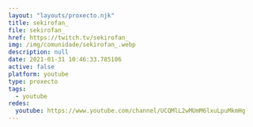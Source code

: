 ```yaml
---
layout: "layouts/proxecto.njk"
title: sekirofan_
file: sekirofan_
href: https://twitch.tv/sekirofan_
img: /img/comunidade/sekirofan_.webp
description: null
date: 2021-01-31 10:46:33.785106
active: false
platform: youtube
type: proxecto
tags:
  - youtube
redes:
  youtube: https://www.youtube.com/channel/UCQMlL2wMUmM6lxuLpuMkmHg
---
```

